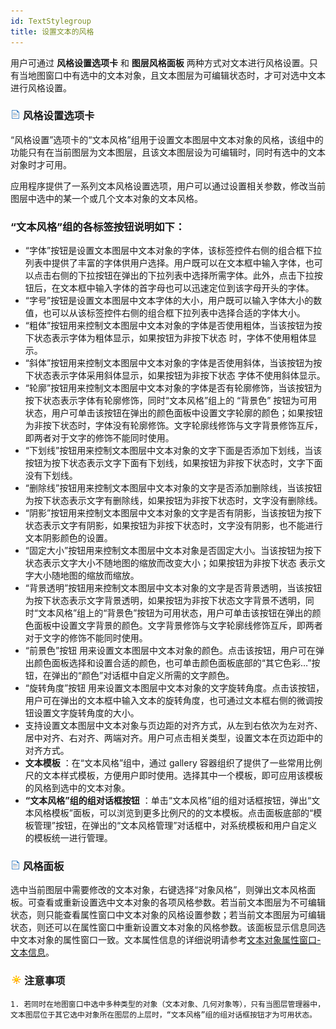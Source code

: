 ```yaml
---
id: TextStylegroup
title: 设置文本的风格
---
```

用户可通过 **风格设置选项卡** 和 **图层风格面板**
两种方式对文本进行风格设置。只有当地图窗口中有选中的文本对象，且文本图层为可编辑状态时，才可对选中文本进行风格设置。

### ![](../../img/read.gif) 风格设置选项卡

“风格设置”选项卡的“文本风格”组用于设置文本图层中文本对象的风格，该组中的功能只有在当前图层为文本图层，且该文本图层设为可编辑时，同时有选中的文本对象时才可用。

应用程序提供了一系列文本风格设置选项，用户可以通过设置相关参数，修改当前图层中选中的某一个或几个文本对象的文本风格。

### “文本风格”组的各标签按钮说明如下：

  * “字体”按钮是设置文本图层中文本对象的字体，该标签控件右侧的组合框下拉列表中提供了丰富的字体供用户选择。用户既可以在文本框中输入字体，也可以点击右侧的下拉按钮在弹出的下拉列表中选择所需字体。此外，点击下拉按钮后，在文本框中输入字体的首字母也可以迅速定位到该字母开头的字体。 
  * “字号”按钮是设置文本图层中文本字体的大小，用户既可以输入字体大小的数值，也可以从该标签控件右侧的组合框下拉列表中选择合适的字体大小。 
  * “粗体”按钮用来控制文本图层中文本对象的字体是否使用粗体，当该按钮为按下状态表示字体为粗体显示，如果按钮为非按下状态 时，字体不使用粗体显示。
  * “斜体”按钮用来控制文本图层中文本对象的字体是否使用斜体，当该按钮为按下状态表示字体采用斜体显示，如果按钮为非按下状态 字体不使用斜体显示。
  * “轮廓”按钮用来控制文本图层中文本对象的字体是否有轮廓修饰，当该按钮为按下状态表示字体有轮廓修饰，同时“文本风格”组上的 “背景色” 按钮为可用状态，用户可单击该按钮在弹出的颜色面板中设置文字轮廓的颜色；如果按钮为非按下状态时，字体没有轮廓修饰。文字轮廓线修饰与文字背景修饰互斥，即两者对于文字的修饰不能同时使用。
  * “下划线”按钮用来控制文本图层中文本对象的文字下面是否添加下划线，当该按钮为按下状态表示文字下面有下划线，如果按钮为非按下状态时，文字下面没有下划线。
  * “删除线”按钮用来控制文本图层中文本对象的文字是否添加删除线，当该按钮为按下状态表示文字有删除线，如果按钮为非按下状态时，文字没有删除线。
  * “阴影”按钮用来控制文本图层中文本对象的文字是否有阴影，当该按钮为按下状态表示文字有阴影，如果按钮为非按下状态时，文字没有阴影，也不能进行文本阴影颜色的设置。
  * “固定大小”按钮用来控制文本图层中文本对象是否固定大小。当该按钮为按下状态表示文字大小不随地图的缩放而改变大小；如果按钮为非按下状态 表示文字大小随地图的缩放而缩放。
  * “背景透明”按钮用来控制文本图层中文本对象的文字是否背景透明，当该按钮为按下状态表示文字背景透明，如果按钮为非按下状态文字背景不透明，同时“文本风格”组上的“背景色”按钮为可用状态，用户可单击该按钮在弹出的颜色面板中设置文字背景的颜色。文字背景修饰与文字轮廓线修饰互斥，即两者对于文字的修饰不能同时使用。
  * “前景色”按钮 用来设置文本图层中文本对象的颜色。点击该按钮，用户可在弹出颜色面板选择和设置合适的颜色，也可单击颜色面板底部的“其它色彩…”按钮，在弹出的“颜色”对话框中自定义所需的文字颜色。 
  * “旋转角度”按钮 用来设置文本图层中文本对象的文字旋转角度。点击该按钮，用户可在弹出的文本框中输入文本的旋转角度，也可通过文本框右侧的微调按钮设置文字旋转角度的大小。
  * 支持设置文本图层中文本对象与页边距的对齐方式，从左到右依次为左对齐、居中对齐、右对齐、两端对齐。用户可点击相关类型，设置文本在页边距中的对齐方式。 
  * **文本模板** ：在“文本风格”组中，通过 gallery 容器组织了提供了一些常用比例尺的文本样式模板，方便用户即时使用。选择其中一个模板，即可应用该模板的风格到选中的文本对象。 
  * **“文本风格”组的组对话框按钮** ：单击“文本风格”组的组对话框按钮，弹出“文本风格模板”面板，可以浏览到更多比例尺的的文本模板。点击面板底部的“模板管理”按钮，在弹出的“文本风格管理”对话框中，对系统模板和用户自定义的模板统一进行管理。

### ![](../../img/read.gif) 风格面板

选中当前图层中需要修改的文本对象，右键选择“对象风格”，则弹出文本风格面板。可查看或重新设置选中文本对象的各项风格参数。若当前文本图层为不可编辑状态，则只能查看属性窗口中文本对象的风格设置参数；若当前文本图层为可编辑状态，则还可以在属性窗口中重新设置文本对象的风格参数。该面板显示信息同选中文本对象的属性窗口一致。文本属性信息的详细说明请参考[文本对象属性窗口-
文本信息](../Interaction/TextPropertyDia.html)。

### ![](../../img/note.png)注意事项

    1. 若同时在地图窗口中选中多种类型的对象（文本对象、几何对象等），只有当图层管理器中，文本图层位于其它选中对象所在图层的上层时，“文本风格”组的组对话框按钮才为可用状态。
  

